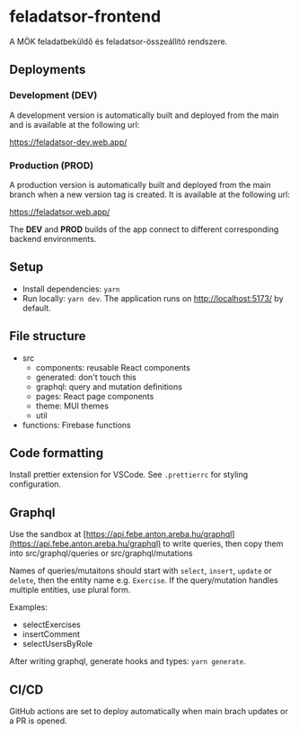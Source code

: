 # feladatsor-frontend

A MÖK feladatbeküldő és feladatsor-összeállító rendszere.

## Deployments

### Development (DEV)

A development version is automatically built and deployed from the main and is available at the following url:

https://feladatsor-dev.web.app/

### Production (PROD)

A production version is automatically built and deployed from the main branch when a new version tag is created. It is available at the following url:

https://feladatsor.web.app/

The **DEV** and **PROD** builds of the app connect to different corresponding backend environments.

## Setup

- Install dependencies: `yarn`
- Run locally: `yarn dev`. The application runs on [http://localhost:5173/](http://localhost:5173/) by default.

## File structure

- src
  - components: reusable React components
  - generated: don't touch this
  - graphql: query and mutation definitions
  - pages: React page components
  - theme: MUI themes
  - util
- functions: Firebase functions

## Code formatting

Install prettier extension for VSCode. See `.prettierrc` for styling configuration.

## Graphql

Use the sandbox at [https://api.febe.anton.areba.hu/graphql](https://api.febe.anton.areba.hu/graphql) to write queries, then copy them into src/graphql/queries or src/graphql/mutations

Names of queries/mutaitons should start with `select`, `insert`, `update` or `delete`, then the entity name e.g. `Exercise`. If the query/mutation handles multiple entities, use plural form.

Examples:

- selectExercises
- insertComment
- selectUsersByRole

After writing graphql, generate hooks and types: `yarn generate`.

## CI/CD

GitHub actions are set to deploy automatically when main brach updates or a PR is opened.
